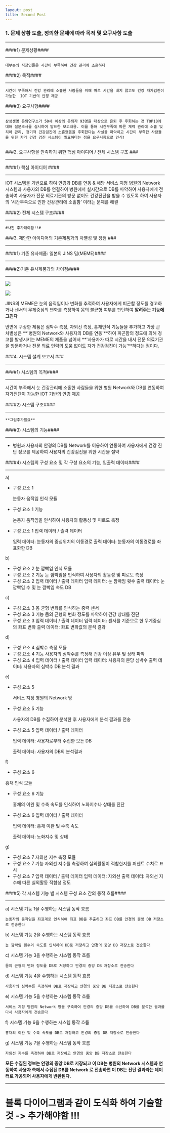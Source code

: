 ```yaml
---
layout: post
title: Second Post
---
```

### 1. 문제 상황 도출, 정의한 문제에 따라 목적 및 요구사항 도출 ###
_ _ _


####1) 문제상황####
- - -


	대부분의 직장인들은 시간이 부족하여 건강 관리에 소홀하다

####2) 목적####
- - -

	시간이 부족해서 건강 관리에 소홀한 사람들을 위해 따로 시간을 내지 않고도 건강 자가검진이 가능한  IOT 기반의 안경 제공



####3) 요구사항####
- - -


```
삼성생명 은퇴연구소가 50세 이상의 은퇴자 93명을 대상으로 은퇴 후 후회하는 것 TOP10에 대해 설문조사를 실시하여 발표한 보고내용. 이를 통해 시간부족에 따른 체력 관리에 소홀 및 치아 관리, 정기적 건강검진에 소홀했음을 후회한다는 사실을 파악하고 시간이 부족한 사람들을 위한 자가 건강 검진 시스템이 필요하다는 점을 요구사항으로 인식!

```
<img scr="http://cdn.businesswatch.co.kr/news/photo/2014/12/02/f3ccdd27d2000e3f9255a7e3e2c48800104222.jpg" align="center">



###2. 요구사항을 만족하기 위한 핵심 아이디어 / 전체 시스템 구조 ###
_ _ _

####1) 핵심 아이디어 ####
- - -

  IOT 시스템을 기반으로 하여 안경과 DB를 연동 & 해당 서비스 지정 병원의 Network 시스템과 사용자의 DB를 연결하여 병원에서 실시간으로 DB를 파악하여 사용자에게 전송하여 사용자가 전문 의료기관의 방문 없이도 건강진단을 받을 수 있도록 하여 사용자의 ‘시간부족으로 인한 건강관리에 소홀함‘ 이라는 문제를 해결

####2) 전체 시스템 구조####
- - -

	#사진 추가해야함!!#

###3. 제안한 아이디어의 기존제품과의 차별성 및 장점 ###
_ _ _

####1) 기존 유사제품: 일본의 JINS 밈(MEME)####
- - -

####2)기존 유사제품과의 차이점####
- - -

![](http://mms.businesswire.com/media/20150107005167/en/447690/4/API-graphic.jpg?download=1)

![](http://ggsoku.com/wp-content/uploads/59086ecb54c0ccc4c20ae861e3240479-500x268.png)

   JINS의 MEME은 눈의 움직임이나 변화를 추적하여 사용자에게 피곤함 정도를 경고하거나 센서의 무게중심의 변화를 측정하여 몸의 불균형 여부를 판단하여 **알려주는 기능에 그친다**

   반면에 구상한 제품은 심박수 측정, 자외선 측정, 홍채인식 기능들을 추가하고 가장 큰 차별성은 **'병원의 Network와 사용자의 DB를 연동'**하여 피곤함의 정도에 의해 경고를 발생시키는 MEME의 제품을 넘어서 **'사용자가 따로 시간을 내서 전문 의료기관을 방문하거나 전문 의료 인력의 도움 없이도 자가 건강검진이 가능'**하다는 점이다.


###4. 시스템 설계 보고서 ###
_ _ _



####1) 시스템의 목적####
- - -

  시간이 부족해서 눈 건강관리에 소홀한 사람들을 위한 병원 Network와 DB를 연동하여 자가진단이 가능한 IOT 기반의 안경 제공

####2) 시스템 구조####
- - -

	**그림추가필요**

####3) 시스템의 기능####
- - -

 - 병원과 사용자의 안경의 DB를 Network를 이용하여 연동하여 사용자에게 건강 진단 정보를 제공하여 사용자의 건강검진을 위한 시간을 절약
 
####4) 시스템의 구성 요소 및 각 구성 요소의 기능, 입출력 데이터####
- - -

a)

- 구성 요소 1

  눈동자 움직임 인식 모듈
- 구성 요소 1 기능

  눈동자 움직임을 인식하여 사용자의 활동성 및 피로도 측정
- 구성 요소 1 입력 데이터 / 출력 데이터

  입력 데이터: 눈동자의 중심위치의 이동경로
  출력 데이터: 눈동자의 이동경로를 좌표화한 DB

b)

- 구성 요소 2
  눈 깜빡임 인식 모듈
- 구성 요소 2 기능
  눈 깜빡임을 인식하여 사용자의 활동성 및 피로도 측정
- 구성 요소 2 입력 데이터 / 출력 데이터
  입력 데이터: 눈 깜빡임 횟수
  출력 데이터: 눈 깜빡임 수 및 눈 깜빡임 속도 DB

c)

- 구성 요소 3
  몸 균형 변화를 인식하는 중력 센서
- 구성 요소 3 기능
  몸의 균형의 변화 정도를 파악하여 건강 상태를 진단
- 구성 요소 3 입력 데이터 / 출력 데이터
  입력 데이터: 센서를 기준으로 한 무게중심의 좌표 변화
  출력 데이터: 좌표 변화값의 분석 결과

d)

- 구성 요소 4
  심박수 측정 모듈
- 구성 요소 4 기능
  사용자의 심박수를 측정해 건강 이상 유무 및 상태 파악
- 구성 요소 4 입력 데이터 / 출력 데이터
  입력 데이터: 사용자의 분당 심박수
  출력 데이터: 사용자의 심박수 DB 분석 결과

e)
  
- 구성 요소 5

  서비스 지정 병원의 Network 망

- 구성 요소 5 기능

  사용자의 DB를 수집하여 분석한 후 사용자에게 분석 결과를 전송

- 구성 요소 5 입력 데이터 / 출력 데이터
 
  입력 데이터: 사용자로부터 수집한 모든 DB

  출력 데이터: 사용자의 DB의 분석결과

f)

- 구성 요소 6

홍채 인식 모듈
- 구성 요소 6 기능

  홍채의 이완 및 수축 속도를 인식하여 노화지수나 상태를 진단

- 구성 요소 6 입력 데이터 / 출력 데이터

  입력 데이터: 홍채 이완 및 수축 속도

  출력 데이터: 노화지수 및 상태

g)

- 구성 요소 7
  자외선 지수 측정 모듈
- 구성 요소 7 기능
  자외선 지수를 측정하여 실외활동이 적합한지를 퍼센트 수치로 표시
- 구성 요소 7 입력 데이터 / 출력 데이터
  입력 데이터: 자외선
  출력 데이터: 자외선 지수에 따른 실외활동 적합성 정도


####5) 각 시스템 기능 별 시스템 구성 요소 간의 동작 흐름####
- - -


a) 시스템 기능 1을 수행하는 시스템 동작 흐름

	눈동자의 움직임을 좌표계로 인식하여 좌표 DB을 추출하고 좌표 DB를 안경의 중앙 DB 저장소로 전송한다

b) 시스템 기능 2을 수행하는 시스템 동작 흐름

	눈 깜빡임 횟수와 속도를 인식하여 DB로 저장하고 안경의 중앙 DB 저장소로 전송한다

c) 시스템 기능 3을 수행하는 시스템 동작 흐름

	몸의 균형의 변화 정도를 DB로 저장하고 안경의 중앙 DB 저장소로 전송한다

d) 시스템 기능 4을 수행하는 시스템 동작 흐름

	사용자의 심박수를 측정하여 DB로 저장하고 안경의 중앙 DB 저장소로 전송한다

e) 시스템 기능 5을 수행하는 시스템 동작 흐름

	서비스 지정 병원의 Network 망을 구축하여 안경의 중앙 DB를 수신하여 DB를 분석한 결과를 다시 사용자에게 전송한다

f) 시스템 기능 6을 수행하는 시스템 동작 흐름

	홍채의 이완 및 수축 속도를 DB로 저장하고 안경의 중앙 DB 저장소로 전송한다

g) 시스템 기능 7을 수행하는 시스템 동작 흐름

	자외선 지수를 측정하여 DB로 저장하고 안경의 중앙 DB 저장소로 전송한다

**모든 수집된 정보는 안경의 중앙 DB로 저장되고 이 DB는 병원의 Network 시스템과 연동하여 사용자 측에서 수집된 DB를  Network 로 전송하면 이 DB는 진단 결과라는 데이터로 가공되어 사용자에게 반환된다.**

----------------------------------------------------------------

# 블록 다이어그램과 같이 도식화 하여 기술할 것 -> 추가해야함 !!! #


----------------------------------------------------------------